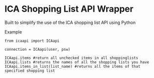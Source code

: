 # ICA Shopping List API Wrapper

Built to simplify the use of the ICA shopping list API using Python

Example 

    from icaapi import ICAapi
    
    connection = ICAapi(user, psw)
    
    ICAapi.items #return all unchecked items in all shoppinglists
    ICAapi.lists #returns the names of all the shopping lists you have
    ICAapi.items_in_list(list_name) #returns all the items of that specified shopping list
